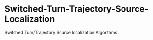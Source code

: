 # Switched-Turn-Trajectory-Source-Localization
Switched Turn/Trajectory Source localization Algorithms.
